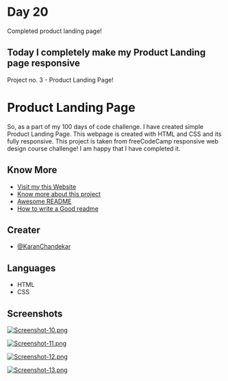 # Day 20

Completed product landing page!


## Today I completely make my Product Landing page responsive

Project no. 3 - Product Landing Page!


# Product Landing Page

So, as a part of my 100 days of code challenge. I have created simple Product Landing Page. This webpage is created with HTML and CSS and its fully responsive. This project is taken from freeCodeCamp responsive web design course challenge! I am happy that I have completed it.


## Know More

 - [Visit my this Website](https://product-landing-page-omega.vercel.app/)
 - [Know more about this project](https://www.freecodecamp.org/learn/responsive-web-design/responsive-web-design-projects/build-a-product-landing-page)
 - [Awesome README](https://github.com/matiassingers/awesome-readme)
 - [How to write a Good readme](https://bulldogjob.com/news/449-how-to-write-a-good-readme-for-your-github-project)


## Creater

- [@KaranChandekar](https://github.com/KaranChandekar)


## Languages

- HTML
- CSS

## Screenshots

[![Screenshot-10.png](https://i.postimg.cc/rmL98L9w/Screenshot-10.png)](https://postimg.cc/v13nzkjJ)

[![Screenshot-11.png](https://i.postimg.cc/59s8rzD0/Screenshot-11.png)](https://postimg.cc/Bt18LjS9)

[![Screenshot-12.png](https://i.postimg.cc/pdMjjJ50/Screenshot-12.png)](https://postimg.cc/68zTJR0R)

[![Screenshot-13.png](https://i.postimg.cc/kMYtsmtR/Screenshot-13.png)](https://postimg.cc/CdD1M97w)
